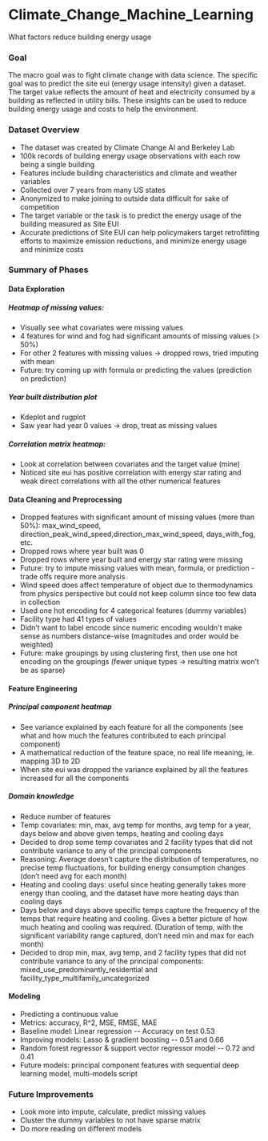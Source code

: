 # Climate_Change_Machine_Learning
What factors reduce building energy usage

### Goal
The macro goal was to fight climate change with data science. The specific goal was to predict the site eui (energy usage intensity) given a dataset. The target value reflects the amount of heat and electricity consumed by a building as reflected in utility bills. These insights can be used to reduce building energy usage and costs to help the environment.

### Dataset Overview
- The dataset was created by Climate Change AI and Berkeley Lab
- 100k records of building energy usage observations with each row being a single building
- Features include building characteristics and climate and weather variables
- Collected over 7 years from many US states
- Anonymized to make joining to outside data difficult for sake of competition
- The target variable or the task is to predict the energy usage of the building measured as Site EUI
- Accurate predictions of Site EUI can help policymakers target retrofitting efforts to maximize emission reductions, and minimize energy usage and minimize costs

### Summary of Phases

#### Data Exploration

##### Heatmap of missing values: 
- Visually see what covariates were missing values	
- 4 features for wind and fog had significant amounts of missing values (> 50%)
- For other 2 features with missing values -> dropped rows, tried imputing with mean
- Future: try coming up with formula or predicting the values (prediction on prediction)

##### Year built distribution plot
- Kdeplot and rugplot
- Saw year had year 0 values -> drop, treat as missing values

##### Correlation matrix heatmap: 
- Look at correlation between covariates and the target value (mine)
- Noticed site eui has positive correlation with energy star rating and weak direct correlations with all the other numerical features

#### Data Cleaning and Preprocessing
- Dropped features with significant amount of missing values (more than 50%): max_wind_speed, direction_peak_wind_speed,direction_max_wind_speed, days_with_fog, etc. 
- Dropped rows where year built was 0
- Dropped rows where year built and energy star rating were missing
- Future: try to impute missing values with mean, formula, or prediction - trade offs require more analysis
- Wind speed does affect temperature of object due to thermodynamics from physics perspective but could not keep column since too few data in collection 
- Used one hot encoding for 4 categorical features (dummy variables)
- Facility type had 41 types of values
- Didn’t want to label encode since numeric encoding wouldn't make sense as numbers distance-wise (magnitudes and order would be weighted) 
- Future: make groupings by using clustering first, then use one hot encoding on the groupings (fewer unique types -> resulting matrix won’t be as sparse)

#### Feature Engineering

##### Principal component heatmap
- See variance explained by each feature for all the components (see what and how much the features contributed to each principal component)
- A mathematical reduction of the feature space, no real life meaning, ie. mapping 3D to 2D
- When site eui was dropped the variance explained by all the features increased for all the components

##### Domain knowledge
- Reduce number of features
- Temp covariates: min, max, avg temp for months, avg temp for a year, days below and above given temps, heating and cooling days
- Decided to drop some temp covariates and 2 facility types that did not contribute variance to any of the principal components
- Reasoning: Average doesn’t capture the distribution of temperatures, no precise temp fluctuations, for building energy consumption changes (don’t need avg for each month)
- Heating and cooling days: useful since heating generally takes more energy than cooling, and the dataset have more heating days than cooling days
- Days below and days above specific temps capture the frequency of the temps that require heating and cooling. Gives a better picture of how much heating and cooling was required. (Duration of temp, with the significant variability range captured, don’t need min and max for each month)
- Decided to drop min, max, avg temp, and 2 facility types that did not contribute variance to any of the principal components: mixed_use_predominantly_residential and facility_type_multifamily_uncategorized

#### Modeling
- Predicting a continuous value
- Metrics: accuracy, R^2, MSE, RMSE, MAE
- Baseline model: Linear regression -- Accuracy on test 0.53
- Improving models: Lasso & gradient boosting -- 0.51 and 0.66
- Random forest regressor & support vector regressor model -- 0.72 and 0.41
- Future models: principal component features with sequential deep learning model, multi-models script

### Future Improvements
- Look more into impute, calculate, predict missing values 
- Cluster the dummy variables to not have sparse matrix 
- Do more reading on different models
